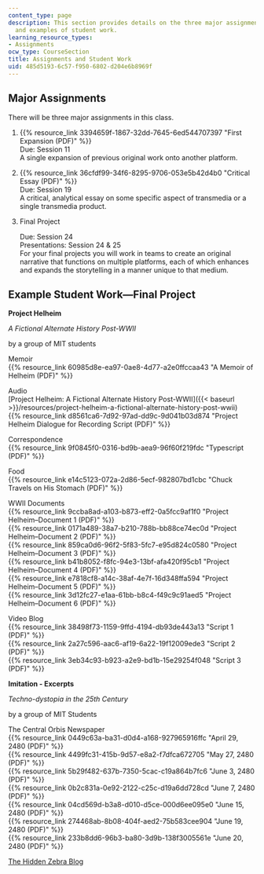 ```yaml
---
content_type: page
description: This section provides details on the three major assignments of the class
  and examples of student work.
learning_resource_types:
- Assignments
ocw_type: CourseSection
title: Assignments and Student Work
uid: 485d5193-6c57-f950-6802-d204e6b8969f
---
```


Major Assignments
-----------------

There will be three major assignments in this class.

1.  {{% resource_link 3394659f-1867-32dd-7645-6ed544707397 "First Expansion (PDF)" %}}  
    Due: Session 11  
    A single expansion of previous original work onto another platform.
    
2.  {{% resource_link 36cfdf99-34f6-8295-9706-053e5b42d4b0 "Critical Essay (PDF)" %}}  
    Due: Session 19  
    A critical, analytical essay on some specific aspect of transmedia or a single transmedia product.
    
3.  Final Project
    
    Due: Session 24  
    Presentations: Session 24 & 25  
    For your final projects you will work in teams to create an original narrative that functions on multiple platforms, each of which enhances and expands the storytelling in a manner unique to that medium.
    

Example Student Work—Final Project
----------------------------------

**Project Helheim**

_A Fictional Alternate History Post-WWII_

by a group of MIT students

Memoir  
{{% resource_link 60985d8e-ea97-0ae8-4d77-a2e0ffccaa43 "A Memoir of Helheim (PDF)" %}}

Audio  
[Project Helheim: A Fictional Alternate History Post-WWII]({{< baseurl >}}/resources/project-helheim-a-fictional-alternate-history-post-wwii)  
{{% resource_link d8561ca6-7d92-97ad-dd9c-9d041b03d874 "Project Helheim Dialogue for Recording Script (PDF)" %}}

Correspondence  
{{% resource_link 9f0845f0-0316-bd9b-aea9-96f60f219fdc "Typescript (PDF)" %}}

Food  
{{% resource_link e14c5123-072a-2d86-5ecf-982807bd1cbc "Chuck Travels on His Stomach (PDF)" %}}

WWII Documents  
{{% resource_link 9ccba8ad-a103-b873-eff2-0a5fcc9af1f0 "Project Helheim–Document 1 (PDF)" %}}  
{{% resource_link 0171a489-38a7-b210-788b-bb88ce74ec0d "Project Helheim–Document 2 (PDF)" %}}  
{{% resource_link 859ca0d6-96f2-5f83-5fc7-e95d824c0580 "Project Helheim–Document 3 (PDF)" %}}  
{{% resource_link b41b8052-f8fc-94e3-13bf-afa420f95cb1 "Project Helheim–Document 4 (PDF)" %}}  
{{% resource_link e7818cf8-a14c-38af-4e7f-16d348ffa594 "Project Helheim–Document 5 (PDF)" %}}  
{{% resource_link 3d12fc27-e1aa-61bb-b8c4-f49c9c91aed5 "Project Helheim–Document 6 (PDF)" %}}

Video Blog  
{{% resource_link 38498f73-1159-9ffd-4194-db93de443a13 "Script 1 (PDF)" %}}  
{{% resource_link 2a27c596-aac6-af19-6a22-19f12009ede3 "Script 2 (PDF)" %}}  
{{% resource_link 3eb34c93-b923-a2e9-bd1b-15e29254f048 "Script 3 (PDF)" %}}

**Imitation - Excerpts**

_Techno-dystopia in the 25th Century_

by a group of MIT Students

The Central Orbis Newspaper  
{{% resource_link 0449c63a-ba31-d0d4-a168-927965916ffc "April 29, 2480 (PDF)" %}}  
{{% resource_link 4499fc31-415b-9d57-e8a2-f7dfca672705 "May 27, 2480 (PDF)" %}}  
{{% resource_link 5b29f482-637b-7350-5cac-c19a864b7fc6 "June 3, 2480 (PDF)" %}}  
{{% resource_link 0b2c831a-0e92-2122-c25c-d19a6dd728cd "June 7, 2480 (PDF)" %}}  
{{% resource_link 04cd569d-b3a8-d010-d5ce-000d6ee095e0 "June 15, 2480 (PDF)" %}}  
{{% resource_link 274468ab-8b08-404f-aed2-75b583cee904 "June 19, 2480 (PDF)" %}}  
{{% resource_link 233b8dd6-96b3-ba80-3d9b-138f3005561e "June 20, 2480 (PDF)" %}}

[The Hidden Zebra Blog](http://imquagga.blogspot.in/)